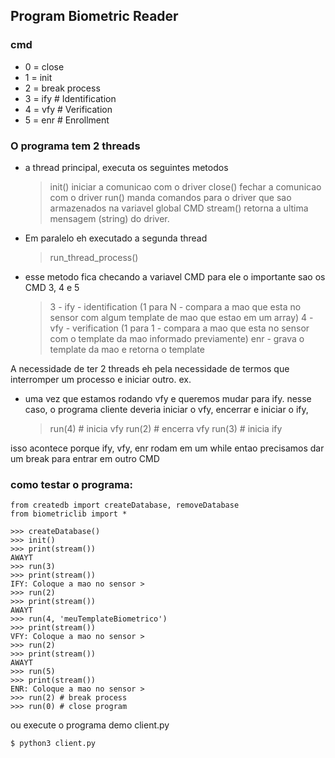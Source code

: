 ## Program Biometric Reader

### cmd
- 0 = close
- 1 = init
- 2 = break process
- 3 = ify # Identification
- 4 = vfy # Verification
- 5 = enr # Enrollment

### O programa tem 2 threads
- a thread principal, executa os seguintes metodos
	> init() iniciar a comunicao com o driver
	> close() fechar a comunicao com o driver
	> run() manda comandos para o driver que sao armazenados na variavel 		   global CMD
	> stream() retorna a ultima mensagem (string) do driver.

- Em paralelo eh executado a segunda thread
	> run_thread_process()

- esse metodo fica checando a variavel CMD
para ele o importante sao os CMD 3, 4 e 5
	> 3 - ify - identification (1 para N - compara a mao que esta no sensor com algum template de mao que estao em um array)
	> 4 - vfy - verification (1 para 1 - compara a mao que esta no sensor com o template da mao informado previamente)
enr - grava o template da mao e retorna o template

A necessidade de ter 2 threads eh pela necessidade de termos que interromper um processo e iniciar outro.
ex. 
- uma vez que estamos rodando vfy e queremos mudar para ify. nesse caso, o programa cliente deveria
iniciar o vfy, encerrar e iniciar o ify,
	> run(4) # inicia vfy
	> run(2) # encerra vfy
	> run(3) # inicia ify

isso acontece porque ify, vfy, enr rodam em um while entao precisamos dar um break para entrar em outro CMD

### como testar o programa:
```
from createdb import createDatabase, removeDatabase
from biometriclib import *

>>> createDatabase()
>>> init()
>>> print(stream())
AWAYT
>>> run(3)
>>> print(stream())
IFY: Coloque a mao no sensor >
>>> run(2)
>>> print(stream())
AWAYT
>>> run(4, 'meuTemplateBiometrico')
>>> print(stream())
VFY: Coloque a mao no sensor >
>>> run(2)
>>> print(stream())
AWAYT
>>> run(5)
>>> print(stream())
ENR: Coloque a mao no sensor >
>>> run(2) # break process
>>> run(0) # close program
```

ou execute o programa demo client.py
```
$ python3 client.py
```
